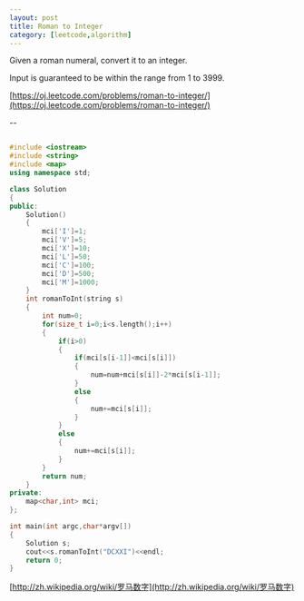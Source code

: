 ```yaml
---
layout: post
title: Roman to Integer
category: [leetcode,algorithm]
---
```

Given a roman numeral, convert it to an integer.

Input is guaranteed to be within the range from 1 to 3999.

[https://oj.leetcode.com/problems/roman-to-integer/](https://oj.leetcode.com/problems/roman-to-integer/) 

<!--break-->

--


```c++

#include <iostream>
#include <string>
#include <map>
using namespace std;

class Solution 
{
public:
	Solution()
	{
		mci['I']=1;
		mci['V']=5;
		mci['X']=10;
		mci['L']=50;
		mci['C']=100;
		mci['D']=500;
		mci['M']=1000;
	}
    int romanToInt(string s) 
	{
		int num=0;
		for(size_t i=0;i<s.length();i++)
		{
			if(i>0)
			{
				if(mci[s[i-1]]<mci[s[i]])
				{
					num=num+mci[s[i]]-2*mci[s[i-1]];
				}
				else
				{
					num+=mci[s[i]];
				}
			}
			else
			{
				num+=mci[s[i]];
			}
		}
		return num;
	}
private:
	map<char,int> mci;
};

int main(int argc,char*argv[])
{
	Solution s;
	cout<<s.romanToInt("DCXXI")<<endl;
	return 0;
}

```
[http://zh.wikipedia.org/wiki/罗马数字](http://zh.wikipedia.org/wiki/罗马数字)

